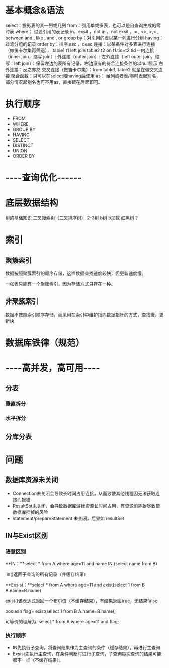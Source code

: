 # 基本概念&语法
select：投影表的某一列或几列
from：引用单或多表，也可以是自查询生成的零时表
where： 过滤引用的表记录
    in，exsit ，not in ，not exsit ，= , <>,  >,<  ,  between and , like , and , or
group by：对引用的表以某一列进行分组
having：过滤分组的记录
order by：排序 asc ，desc
连接：以某条件对多表进行连接（做笛卡尔集再筛选）， table1 t1 left join table2 t2 on t1.tid=t2.tid ··
内连接（inner join，缩写 join）:
外连接（outer join）:
    左外连接（left outer join，缩写：left join）：保留左边的表所有记录，右边没有的符合连接条件的以null显示
    右外连接：反之亦然
交叉连接（做笛卡尔集）：from table1, table2 就是在做交叉连接
聚合函数：只可以在select和having后使用
as： 给列或者表/零时表起别名，部分情况起别名也可不用as，直接跟在后面即可。

# 执行顺序
- FROM
- WHERE
- GROUP BY
- HAVING
- SELECT
- DISTINCT
- UNION
- ORDER BY







# ----查询优化------

# 底层数据结构
树的基础知识
二叉搜索树（二叉排序树）
2-3树
b树
b加数
红黑树？

# 索引
## 聚簇索引

数据按照聚簇索引的顺序存储，这样数据查找速度较快，但更新速度慢。

一张表只能有一个聚簇索引，因为存储方式只存在一种。

## 非聚簇索引

数据不按照索引顺序存储，而采用在索引中维护指向数据指针的方式，查找慢，更新快



# 数据库铁律（规范）

# ----高并发，高可用----

## 分表

### 垂直拆分

### 水平拆分



## 分库分表



# 问题

## 数据库资源未关闭

- Connection未关闭会导致长时间占用连接，从而致使其他线程因无法获取连接而报错
- ResultSet未关闭，会导致数据库游标资源长时间占用，有资源消耗殆尽致使数据库挂掉的风险
- statement/prepareStatement 未关闭，后果如 resultSet

## IN与Exist区别

### 语意区别

**IN：**select * from A where age=11 and name IN (select name from B)

​	in()返回子查询的所有记录（并缓存结果）

**Exsist：**select * from A where age=11 and  exist(select 1 from B A.name=B.name)

​	exist()该表达式返回一个布尔值（不缓存结果），有结果返回true，无结果false

boolean flag= exist(select 1 from B  A.name=B.name);

可等价的理解为 :select * from A where age=11 and flag;



### 执行顺序

- IN先执行子查询，将查询结果作为主查询的条件（缓存结果），再进行主查询
- Exsist先执行主查询，在条件判断时进行子查询，子查询每次查询的结果可能都不一样（不缓存结果）。





